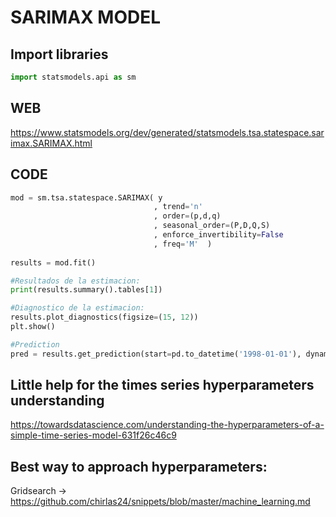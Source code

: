 # SARIMAX MODEL

## Import libraries
```python
import statsmodels.api as sm
```

## WEB
https://www.statsmodels.org/dev/generated/statsmodels.tsa.statespace.sarimax.SARIMAX.html

## CODE
```python
mod = sm.tsa.statespace.SARIMAX( y
                                , trend='n'
                                , order=(p,d,q)
                                , seasonal_order=(P,D,Q,S)
                                , enforce_invertibility=False
                                , freq='M'  )
                                
results = mod.fit()

#Resultados de la estimacion:
print(results.summary().tables[1])

#Diagnostico de la estimacion:
results.plot_diagnostics(figsize=(15, 12))
plt.show()

#Prediction
pred = results.get_prediction(start=pd.to_datetime('1998-01-01'), dynamic=False)
```

## Little help for the times series hyperparameters understanding
https://towardsdatascience.com/understanding-the-hyperparameters-of-a-simple-time-series-model-631f26c46c9

## Best way to approach hyperparameters:
Gridsearch -> https://github.com/chirlas24/snippets/blob/master/machine_learning.md

